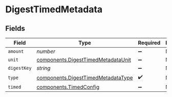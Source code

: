 # DigestTimedMetadata


## Fields

| Field                                                                                    | Type                                                                                     | Required                                                                                 | Description                                                                              |
| ---------------------------------------------------------------------------------------- | ---------------------------------------------------------------------------------------- | ---------------------------------------------------------------------------------------- | ---------------------------------------------------------------------------------------- |
| `amount`                                                                                 | *number*                                                                                 | :heavy_minus_sign:                                                                       | N/A                                                                                      |
| `unit`                                                                                   | [components.DigestTimedMetadataUnit](../../models/components/digesttimedmetadataunit.md) | :heavy_minus_sign:                                                                       | N/A                                                                                      |
| `digestKey`                                                                              | *string*                                                                                 | :heavy_minus_sign:                                                                       | N/A                                                                                      |
| `type`                                                                                   | [components.DigestTimedMetadataType](../../models/components/digesttimedmetadatatype.md) | :heavy_check_mark:                                                                       | N/A                                                                                      |
| `timed`                                                                                  | [components.TimedConfig](../../models/components/timedconfig.md)                         | :heavy_minus_sign:                                                                       | N/A                                                                                      |